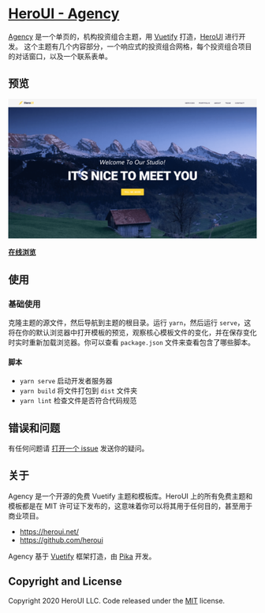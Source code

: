 # [HeroUI - Agency](https://heroui.net/previews/agency.html)

[Agency](https://heroui.net/previews/agency.html) 是一个单页的，机构投资组合主题，用 [Vuetify](https://vuetifyjs.com/) 打造，[HeroUI](https://heroui.net/) 进行开发。 这个主题有几个内容部分，一个响应式的投资组合网格，每个投资组合项目的对话窗口，以及一个联系表单。

## 预览

![Agency 预览](/preview.png)

**[在线浏览](https://agency.heroui.net/)**

## 使用

### 基础使用

克隆主题的源文件，然后导航到主题的根目录。运行 `yarn`，然后运行 `serve`，这将在你的默认浏览器中打开模板的预览，观察核心模板文件的变化，并在保存变化时实时重新加载浏览器。你可以查看 `package.json` 文件来查看包含了哪些脚本。

#### 脚本

- `yarn serve` 启动开发者服务器
- `yarn build` 将文件打包到 `dist` 文件夹
- `yarn lint` 检查文件是否符合代码规范

## 错误和问题

有任何问题请 [打开一个 issue](https://github.com/heroui/agency/issues) 发送你的疑问。

## 关于

Agency 是一个开源的免费 Vuetify 主题和模板库。HeroUI 上的所有免费主题和模板都是在 MIT 许可证下发布的，这意味着你可以将其用于任何目的，甚至用于商业项目。

- <https://heroui.net/>
- <https://github.com/heroui>

Agency 基于 [Vuetify](https://vuetifyjs.com/) 框架打造，由 [Pika](https://twitter.com/P1kaP1kaChu_) 开发。

## Copyright and License

Copyright 2020 HeroUI LLC. Code released under the [MIT](https://github.com/heroui/agency/blob/gh-pages/LICENSE) license.
